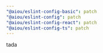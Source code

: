 ```yaml
---
"@aiou/eslint-config-basic": patch
"@aiou/eslint-config": patch
"@aiou/eslint-config-react": patch
"@aiou/eslint-config-ts": patch
---
```


tada
